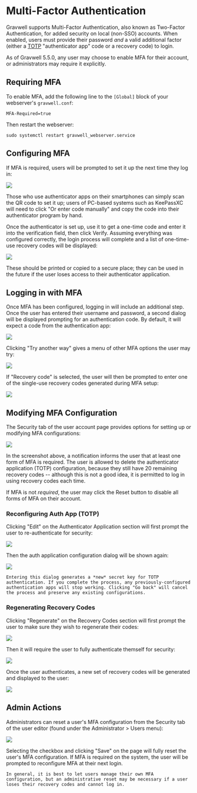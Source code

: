 # Multi-Factor Authentication

Gravwell supports Multi-Factor Authentication, also known as Two-Factor Authentication, for added security on local (non-SSO) accounts. When enabled, users must provide their password *and* a valid additional factor (either a [TOTP](https://en.wikipedia.org/wiki/Time-based_one-time_password) "authenticator app" code or a recovery code) to login.

As of Gravwell 5.5.0, any user may choose to enable MFA for their account, or administrators may require it explicitly.

## Requiring MFA

To enable MFA, add the following line to the `[Global]` block of your webserver's `gravwell.conf`:

```
MFA-Required=true
```

Then restart the webserver:

```
sudo systemctl restart gravwell_webserver.service
```

## Configuring MFA

If MFA is required, users will be prompted to set it up the next time they log in:

![](mfa-login-setup.png)

Those who use authenticator apps on their smartphones can simply scan the QR code to set it up; users of PC-based systems such as KeePassXC will need to click "Or enter code manually" and copy the code into their authenticator program by hand.

Once the authenticator is set up, use it to get a one-time code and enter it into the verification field, then click Verify. Assuming everything was configured correctly, the login process will complete and a list of one-time-use recovery codes will be displayed:

![](mfa-setup-recovery.png)

These should be printed or copied to a secure place; they can be used in the future if the user loses access to their authenticator application.

## Logging in with MFA

Once MFA has been configured, logging in will include an additional step. Once the user has entered their username and password, a second dialog will be displayed prompting for an authentication code. By default, it will expect a code from the authentication app:

![](login-mfa-totp.png)

Clicking "Try another way" gives a menu of other MFA options the user may try:

![](try-another-way.png)

If "Recovery code" is selected, the user will then be prompted to enter one of the single-use recovery codes generated during MFA setup:

![](recovery-code.png)

## Modifying MFA Configuration

The Security tab of the user account page provides options for setting up or modifying MFA configurations:

![](user-mfa.png)

In the screenshot above, a notification informs the user that at least one form of MFA is required. The user is allowed to delete the authenticator application (TOTP) configuration, because they still have 20 remaining recovery codes -- although this is not a good idea, it is permitted to log in using recovery codes each time.

If MFA is not *required*, the user may click the Reset button to disable all forms of MFA on their account.

### Reconfiguring Auth App (TOTP)

Clicking "Edit" on the Authenticator Application section will first prompt the user to re-authenticate for security:

![](totp-edit.png)

Then the auth application configuration dialog will be shown again:

![](totp-reconfigure.png)

```{note}
Entering this dialog generates a *new* secret key for TOTP authentication. If you complete the process, any previously-configured authentication apps will stop working. Clicking "Go back" will cancel the process and preserve any existing configurations.
```

### Regenerating Recovery Codes

Clicking "Regenerate" on the Recovery Codes section will first prompt the user to make sure they wish to regenerate their codes:

![](regenerate-confirm.png)

Then it will require the user to fully authenticate themself for security:

![](totp-edit.png)

Once the user authenticates, a new set of recovery codes will be generated and displayed to the user:

![](mfa-setup-regenerated.png)

## Admin Actions

Administrators can reset a user's MFA configuration from the Security tab of the user editor (found under the Administrator > Users menu):

![](admin-mfa-reset.png)

Selecting the checkbox and clicking "Save" on the page will fully reset the user's MFA configuration. If MFA is required on the system, the user will be prompted to reconfigure MFA at their next login.

```{note}
In general, it is best to let users manage their own MFA configuration, but an administrative reset may be necessary if a user loses their recovery codes and cannot log in.
```
